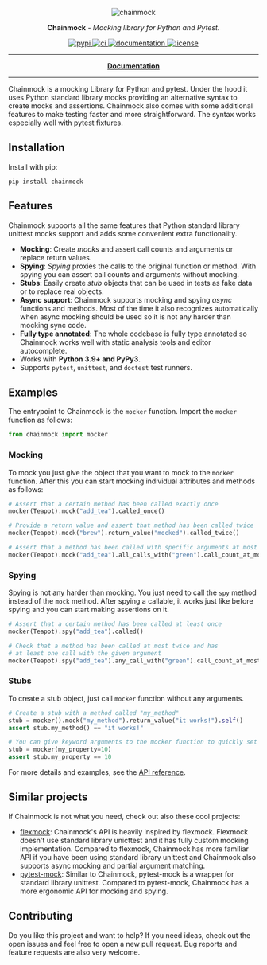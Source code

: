 <p align="center">
  <img alt="chainmock" src="https://github.com/ollipa/chainmock/assets/25169984/ad243761-b2ed-4aff-89e7-699e2b4a7e6d">
</p>

<p align="center"><strong>Chainmock</strong> <em>- Mocking library for Python and Pytest.</em></p>

<p align="center">
<a href="https://pypi.org/project/chainmock/">
  <img src="https://img.shields.io/pypi/v/chainmock" alt="pypi">
</a>
<a href="https://github.com/ollipa/chainmock/actions/workflows/ci.yml">
  <img src="https://github.com/ollipa/chainmock/actions/workflows/ci.yml/badge.svg" alt="ci">
</a>
<a href="https://chainmock.readthedocs.io/">
  <img src="https://img.shields.io/readthedocs/chainmock" alt="documentation">
</a>
<a href="./LICENSE">
  <img src="https://img.shields.io/pypi/l/chainmock" alt="license">
</a>
</p>

<hr>

<p align="center">
<a href="https://chainmock.readthedocs.io/">
  <b>Documentation</b>
</a>
</p>

<hr>

Chainmock is a mocking Library for Python and pytest. Under the hood it uses Python standard library mocks providing an alternative syntax to create mocks and assertions. Chainmock also comes with some additional features to make testing faster and more straightforward. The syntax works especially well with pytest fixtures.

## Installation

Install with pip:

```
pip install chainmock
```

## Features

Chainmock supports all the same features that Python standard library unittest
mocks support and adds some convenient extra functionality.

- **Mocking**: Create _mocks_ and assert call counts and arguments or replace
  return values.
- **Spying**: _Spying_ proxies the calls to the original function or method.
  With spying you can assert call counts and arguments without mocking.
- **Stubs**: Easily create _stub_ objects that can be used in tests as fake data
  or to replace real objects.
- **Async support**: Chainmock supports mocking and spying _async_ functions and
  methods. Most of the time it also recognizes automatically when async mocking
  should be used so it is not any harder than mocking sync code.
- **Fully type annotated**: The whole codebase is fully type annotated so
  Chainmock works well with static analysis tools and editor autocomplete.
- Works with **Python 3.9+ and PyPy3**.
- Supports `pytest`, `unittest`, and `doctest` test runners.

## Examples

The entrypoint to Chainmock is the `mocker` function. Import the `mocker`
function as follows:

```python
from chainmock import mocker
```

### Mocking

To mock you just give the object that you want to mock to the `mocker` function.
After this you can start mocking individual attributes and methods as follows:

```python
# Assert that a certain method has been called exactly once
mocker(Teapot).mock("add_tea").called_once()

# Provide a return value and assert that method has been called twice
mocker(Teapot).mock("brew").return_value("mocked").called_twice()

# Assert that a method has been called with specific arguments at most twice
mocker(Teapot).mock("add_tea").all_calls_with("green").call_count_at_most(2)
```

### Spying

Spying is not any harder than mocking. You just need to call the `spy` method
instead of the `mock` method. After spying a callable, it works just like before
spying and you can start making assertions on it.

```python
# Assert that a certain method has been called at least once
mocker(Teapot).spy("add_tea").called()

# Check that a method has been called at most twice and has
# at least one call with the given argument
mocker(Teapot).spy("add_tea").any_call_with("green").call_count_at_most(2)
```

### Stubs

To create a stub object, just call `mocker` function without any arguments.

```python
# Create a stub with a method called "my_method"
stub = mocker().mock("my_method").return_value("it works!").self()
assert stub.my_method() == "it works!"

# You can give keyword arguments to the mocker function to quickly set properties
stub = mocker(my_property=10)
assert stub.my_property == 10
```

For more details and examples, see the [API reference](https://chainmock.readthedocs.io/en/latest/api_reference/).

## Similar projects

If Chainmock is not what you need, check out also these cool projects:

- [flexmock](https://github.com/flexmock/flexmock): Chainmock's API is heavily
  inspired by flexmock. Flexmock doesn't use standard library unicttest and it
  has fully custom mocking implementation. Compared to flexmock, Chainmock has
  more familiar API if you have been using standard library unittest and
  Chainmock also supports async mocking and partial argument matching.
- [pytest-mock](https://github.com/pytest-dev/pytest-mock/): Similar to
  Chainmock, pytest-mock is a wrapper for standard library unittest. Compared to
  pytest-mock, Chainmock has a more ergonomic API for mocking and spying.

## Contributing

Do you like this project and want to help? If you need ideas, check out the open issues and feel free to open a new pull request. Bug reports and feature requests are also very welcome.
